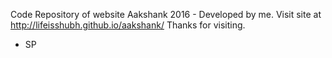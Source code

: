 Code Repository of website Aakshank 2016 - Developed by me.
Visit site at http://lifeisshubh.github.io/aakshank/ 
Thanks for visiting.
  - SP
